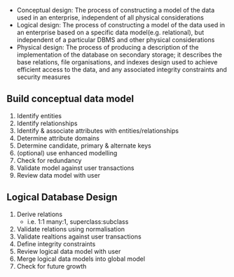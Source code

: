 - Conceptual design:
	The process of constructing a model of the data used in an enterprise, independent of all physical considerations
- Logical design:
	The process of constructing a model of the data used in an enterprise based on a specific data model(e.g. relational), but independent of a particular DBMS and other physical considerations
- Physical design:
	The process of producing a description of the implementation of the database on secondary storage; it describes the base relations, file organisations, and indexes design used to achieve efficient access to the data, and any associated integrity constraints and security measures

## Build conceptual data model
1. Identify entities
2. Identify relationships
3. Identify & associate attributes with entities/relationships
4. Determine attribute domains
5. Determine candidate, primary & alternate keys
6. (optional) use enhanced modelling
7. Check for redundancy
8. Validate model against user transactions
9. Review data model with user

## Logical Database Design
1. Derive relations
	- i.e. 1:1 many:1, superclass:subclass
2. Validate relations using normalisation
3. Validate realtions against user transactions
4. Define integrity constraints
5. Review logical data model with user
6. Merge logical data models into global model
7. Check for future growth

